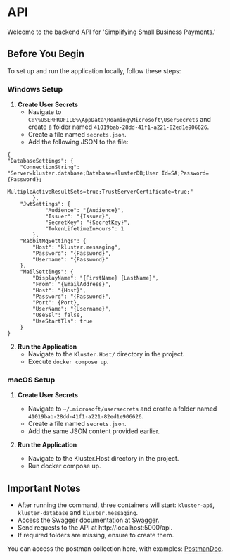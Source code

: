 # API

Welcome to the backend API for 'Simplifying Small Business Payments.'

## Before You Begin

To set up and run the application locally, follow these steps:

### Windows Setup

1. **Create User Secrets**
    - Navigate to `C:\%USERPROFILE%\AppData\Roaming\Microsoft\UserSecrets` and create a folder
      named `41019bab-28dd-41f1-a221-82ed1e906626`.
    - Create a file named `secrets.json`.
    - Add the following JSON to the file:

```
{
"DatabaseSettings": {
    "ConnectionString": "Server=kluster.database;Database=KlusterDB;User Id=SA;Password={Password};
            MultipleActiveResultSets=true;TrustServerCertificate=true;"
        },
    "JwtSettings": {
            "Audience": "{Audience}",
            "Issuer": "{Issuer}",
            "SecretKey": "{SecretKey}",
            "TokenLifetimeInHours": 1
        },
    "RabbitMqSettings": {
        "Host": "kluster.messaging",
        "Password": "{Password}",
        "Username": "{Password}"
    },
    "MailSettings": {
        "DisplayName": "{FirstName} {LastName}",
        "From": "{EmailAddress}",
        "Host": "{Host}",
        "Password": "{Password}",
        "Port": {Port},
        "UserName": "{Username}",
        "UseSsl": false,
        "UseStartTls": true
    }
}
```

2. **Run the Application**
    - Navigate to the `Kluster.Host/` directory in the project.
    - Execute `docker compose up`.

### macOS Setup
1. **Create User Secrets**
   - Navigate to `~/.microsoft/usersecrets` and create a folder named `41019bab-28dd-41f1-a221-82ed1e906626`.
   - Create a file named `secrets.json`.
   - Add the same JSON content provided earlier.

2. **Run the Application**  
   - Navigate to the Kluster.Host directory in the project.
   - Run docker compose up.

## Important Notes
- After running the command, three containers will start: `kluster-api`, `kluster-database` and `kluster.messaging`.
- Access the Swagger documentation at [Swagger](http://localhost:5000/swagger/index.html).
- Send requests to the API at http://localhost:5000/api.
- If required folders are missing, ensure to create them.

You can access the postman collection here, with examples: [PostmanDoc](https://documenter.getpostman.com/view/22039666/2s9YeAAumQ).
